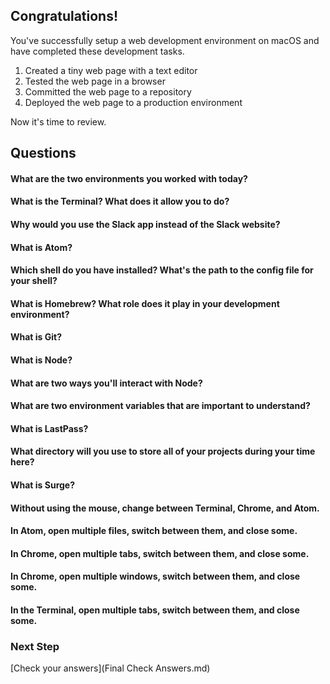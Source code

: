 ## Congratulations!

You've successfully setup a web development environment on macOS and have completed these development tasks.

1. Created a tiny web page with a text editor
1. Tested the web page in a browser
1. Committed the web page to a repository
1. Deployed the web page to a production environment

Now it's time to review.

## Questions

#### What are the two environments you worked with today?

#### What is the Terminal? What does it allow you to do?

#### Why would you use the Slack app instead of the Slack website?

#### What is Atom?

#### Which shell do you have installed? What's the path to the config file for your shell?

#### What is Homebrew? What role does it play in your development environment?

#### What is Git?

#### What is Node?

#### What are two ways you'll interact with Node?

#### What are two environment variables that are important to understand?

#### What is LastPass?

#### What directory will you use to store all of your projects during your time here?

#### What is Surge?

#### Without using the mouse, change between Terminal, Chrome, and Atom.

#### In Atom, open multiple files, switch between them, and close some.

#### In Chrome, open multiple tabs, switch between them, and close some.

#### In Chrome, open multiple windows, switch between them, and close some.

#### In the Terminal, open multiple tabs, switch between them, and close some.

### Next Step

[Check your answers](Final Check Answers.md)
